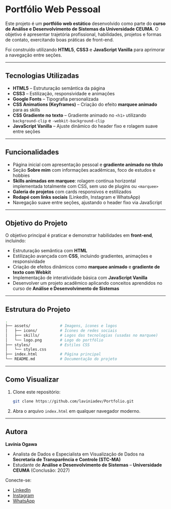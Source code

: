 # Portfólio Web Pessoal

Este projeto é um **portfólio web estático** desenvolvido como parte do **curso de Análise e Desenvolvimento de Sistemas da Universidade CEUMA**. 
O objetivo é apresentar trajetória profissional, habilidades, projetos e formas de contato, exercitando boas práticas de front-end.

Foi construído utilizando **HTML5**, **CSS3** e **JavaScript Vanilla** para aprimorar a navegação entre seções.

---

## Tecnologias Utilizadas

* **HTML5** – Estruturação semântica da página
* **CSS3** – Estilização, responsividade e animações
* **Google Fonts** – Tipografia personalizada
* **CSS Animations (Keyframes)** – Criação do efeito **marquee animado** para as skills
* **CSS Gradiente no texto** – Gradiente animado no `<h1>` utilizando `background-clip` e `-webkit-background-clip`
* **JavaScript Vanilla** – Ajuste dinâmico do header fixo e rolagem suave entre seções

---

## Funcionalidades

* Página inicial com apresentação pessoal e **gradiente animado no título**
* Seção **Sobre mim** com informações acadêmicas, foco de estudos e hobbies
* **Skills animadas em marquee**: rolagem contínua horizontal implementada totalmente com CSS, sem uso de plugins ou `<marquee>`
* **Galeria de projetos** com cards responsivos e estilizados
* **Rodapé com links sociais** (LinkedIn, Instagram e WhatsApp)
* Navegação suave entre seções, ajustando o header fixo via JavaScript

---

## Objetivo do Projeto

O objetivo principal é praticar e demonstrar habilidades em **front-end**, incluindo:

* Estruturação semântica com **HTML**
* Estilização avançada com **CSS**, incluindo gradientes, animações e responsividade
* Criação de efeitos dinâmicos como **marquee animado** e **gradiente de texto com Webkit**
* Implementação de interatividade básica com **JavaScript Vanilla**
* Desenvolver um projeto acadêmico aplicando conceitos aprendidos no curso de **Análise e Desenvolvimento de Sistemas**

---

## Estrutura do Projeto

```bash
.
├── assets/             # Imagens, ícones e logos
│   ├── icons/          # Ícones de redes sociais
│   ├── skills/         # Logos das tecnologias (usadas no marquee)
│   └── logo.png        # Logo do portfólio
├── styles/             # Estilos CSS
│   └── styles.css
├── index.html          # Página principal
└── README.md           # Documentação do projeto
```

---

## Como Visualizar

1. Clone este repositório:

   ```bash
   git clone https://github.com/laviniadev/Portfolio.git
   ```
   
2. Abra o arquivo `index.html` em qualquer navegador moderno.

---

## Autora

**Lavínia Ogawa**

* Analista de Dados e Especialista em Visualização de Dados na **Secretaria de Transparência e Controle (STC-MA)**
* Estudante de **Análise e Desenvolvimento de Sistemas** – **Universidade CEUMA** (Conclusão: 2027)

Conecte-se:

* [LinkedIn](https://linkedin.com/in/laviniaogawa)
* [Instagram](https://www.instagram.com/lavhrts/)
* [WhatsApp](https://wa.me/5598987524881)

